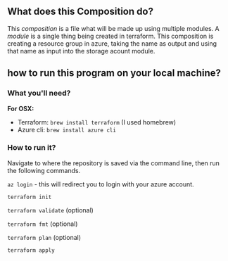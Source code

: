 ## What does this Composition do?

This *composition* is a file what will be made up using multiple modules.
A *module* is a single thing being created in terraform. This composition is creating a resource group in azure, taking the name as output and using that name as input into the storage acount module. 

## how to run this program on your local machine?

### What you'll need?
**For OSX:**
- Terraform: `brew install terraform` (I used homebrew)
- Azure cli: `brew install azure cli`

### How to run it?

Navigate to where the repository is saved via the command line, then run the following commands.

`az login` - this will redirect you to login with your azure account.

`terraform init` 

`terraform validate` (optional)
 
`terraform fmt` (optional)
 
`terraform plan` (optional)

`terraform apply`
